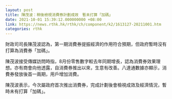 ```yaml
---
layout: post
title: 陳茂波：稍後檢視消費券計劃成效　暫未打算「加碼」
date: 2021-10-01 15:39:12.000000000 +08:00
link: https://news.rthk.hk/rthk/ch/component/k2/1613127-20211001.htm
categories: rthk
---
```


財政司司長陳茂波認為，第一期消費券提振經濟的作用符合預期，但政府暫時沒有打算為消費券「加碼」。

陳茂波接受傳媒訪問時指，8月份零售數字較去年同期增長，認為消費券效果理想。亦有商會向他透露，自消費券推出以來，生意有改善。八達通數據亦顯示，消費券發放後首一兩期，用戶增加消費。

陳茂波表示，今次屬政府首次推出消費券，完成計劃後會檢視成效及經濟情況，暫時未有打算「加碼」。
